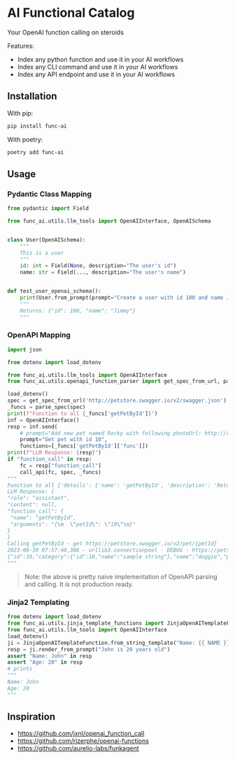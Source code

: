 # AI Functional Catalog

Your OpenAI function calling on steroids

Features:

- Index any python function and use it in your AI workflows
- Index any CLI command and use it in your AI workflows
- Index any API endpoint and use it in your AI workflows

## Installation

With pip:

```bash
pip install func-ai
```

With poetry:

```bash
poetry add func-ai
```

## Usage

### Pydantic Class Mapping

```python
from pydantic import Field

from func_ai.utils.llm_tools import OpenAIInterface, OpenAISchema


class User(OpenAISchema):
    """
    This is a user
    """
    id: int = Field(None, description="The user's id")
    name: str = Field(..., description="The user's name")


def test_user_openai_schema():
    print(User.from_prompt(prompt="Create a user with id 100 and name Jimmy", llm_interface=OpenAIInterface()).json())
    """
    Returns: {"id": 100, "name": "Jimmy"}
    """

```

### OpenAPI Mapping

```python
import json

from dotenv import load_dotenv

from func_ai.utils.llm_tools import OpenAIInterface
from func_ai.utils.openapi_function_parser import get_spec_from_url, parse_spec, call_api

load_dotenv()
spec = get_spec_from_url('http://petstore.swagger.io/v2/swagger.json')
_funcs = parse_spec(spec)
print(f"Function to all {_funcs['getPetById']}")
inf = OpenAIInterface()
resp = inf.send(
    # prompt="Add new pet named Rocky with following photoUrl: http://rocky.me/pic.png. Tag the Rocky with 'dog' and 'pet'",
    prompt="Get pet with id 10",
    functions=[_funcs['getPetById']['func']])
print(f"LLM Response: {resp}")
if "function_call" in resp:
    fc = resp["function_call"]
    call_api(fc, spec, _funcs)
"""
Function to all {'details': {'name': 'getPetById', 'description': 'Returns a single pet', 'parameters': [{'name': 'petId', 'in': 'path', 'description': 'ID of pet to return', 'required': True, 'type': 'integer', 'format': 'int64'}], 'summary': 'Find pet by ID', 'method': 'get', 'path': '/pet/{petId}'}, 'func': {'name': 'getPetById', 'description': 'Find pet by IDReturns a single pet', 'parameters': {'type': 'object', 'properties': {'petId': {'description': 'ID of pet to return', 'type': 'string', 'in': 'path'}}, 'required': ['petId']}}}
LLM Response: {
"role": "assistant",
"content": null,
"function_call": {
 "name": "getPetById",
 "arguments": "{\n  \"petId\": \"10\"\n}"
}
}
Calling getPetById - get https://petstore.swagger.io/v2/pet/{petId}
2023-06-30 07:57:40,306 - urllib3.connectionpool - DEBUG - https://petstore.swagger.io:443 "GET /v2/pet/10 HTTP/1.1" 200 None
{"id":10,"category":{"id":10,"name":"sample string"},"name":"doggie","photoUrls":[],"tags":[],"status":"pending"}
"""
```

> Note: the above is pretty naive implementation of OpenAPI parsing and calling. It is not production ready.

### Jinja2 Templating

```python
from dotenv import load_dotenv
from func_ai.utils.jinja_template_functions import JinjaOpenAITemplateFunction
from func_ai.utils.llm_tools import OpenAIInterface
load_dotenv()
ji = JinjaOpenAITemplateFunction.from_string_template("Name: {{ NAME }} \n Age: {{ AGE }}", OpenAIInterface())
resp = ji.render_from_prompt("John is 20 years old")
assert "Name: John" in resp
assert "Age: 20" in resp
# prints
"""
Name: John 
Age: 20
"""
```

## Inspiration

- https://github.com/jxnl/openai_function_call
- https://github.com/rizerphe/openai-functions
- https://github.com/aurelio-labs/funkagent
